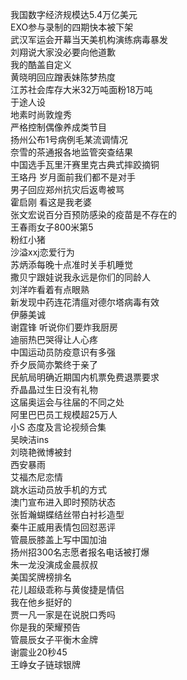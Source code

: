 我国数字经济规模达5.4万亿美元  
EXO参与录制的四期快本被下架  
武汉军运会开幕当天美机构演练病毒暴发  
刘翔说大家没必要向他道歉  
我的酷盖自定义  
黄晓明回应蹭表妹陈梦热度  
江苏社会库存大米32万吨面粉18万吨  
于途人设  
地素时尚敦煌秀  
严格控制偶像养成类节目  
扬州公布1号病例毛某流调情况  
奈雪的茶通报各地监管突查结果  
中国选手瓦里汗赛里克古典式摔跤摘铜  
王珞丹 岁月面前我们都不是对手  
男子回应郑州抗灾后返粤被骂  
霍启刚 看这是我老婆  
张文宏说百分百预防感染的疫苗是不存在的  
王春雨女子800米第5  
粉红小猪  
沙溢xxj恋爱行为  
苏炳添每晚十点准时关手机睡觉  
撒贝宁跟娃说我永远是你们的同龄人  
刘洋咋看着有点眼熟  
新发现中药连花清瘟对德尔塔病毒有效  
伊藤美诚  
谢霆锋 听说你们要炸我厨房  
迪丽热巴哭得让人心疼  
中国运动员防疫意识有多强  
乔夕辰简亦繁终于亲了  
民航局明确近期国内机票免费退票要求  
乔晶晶过生日没有礼物  
这届奥运会与往届的不同之处  
阿里巴巴员工规模超25万人  
小S 态度及言论视频合集  
吴映洁ins  
刘晓艳微博被封  
西安暴雨  
艾福杰尼恋情  
跳水运动员放手机的方式  
澳门宣布进入即时预防状态  
张哲瀚蝴蝶结丝带白衬衫造型  
秦牛正威用表情包回怼恶评  
管晨辰膝盖上写中国加油  
扬州招300名志愿者报名电话被打爆  
朱一龙没演成金晨叔叔  
美国奖牌榜排名  
花儿超级乖称与黄俊捷是情侣  
我在他乡挺好的  
贾一凡一家是在说脱口秀吗  
你是我的荣耀预告  
管晨辰女子平衡木金牌  
谢震业20秒45  
王峥女子链球银牌  
